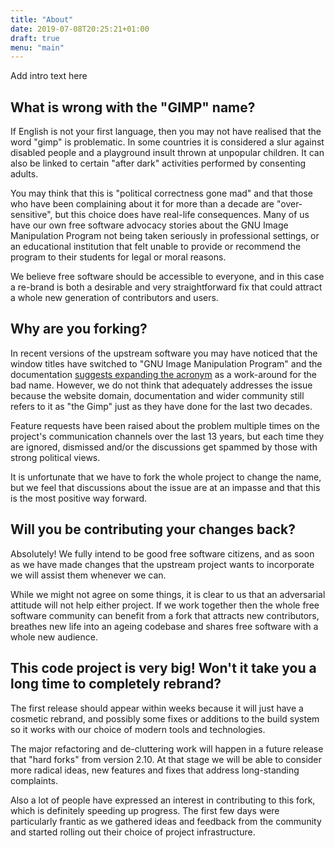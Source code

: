 ```yaml
---
title: "About"
date: 2019-07-08T20:25:21+01:00
draft: true
menu: "main"
---
```

Add intro text here

## What is wrong with the "GIMP" name?
If English is not your first language, then you may not have realised that the word "gimp" is problematic. In some countries it is considered a slur against disabled people and a playground insult thrown at unpopular children. It can also be linked to certain "after dark" activities performed by consenting adults.

You may think that this is "political correctness gone mad" and that those who have been complaining about it for more than a decade are "over-sensitive", but this choice does have real-life consequences. Many of us have our own free software advocacy stories about the GNU Image Manipulation Program not being taken seriously in professional settings, or an educational institution that felt unable to provide or recommend the program to their students for legal or moral reasons.

We believe free software should be accessible to everyone, and in this case a re-brand is both a desirable and very straightforward fix that could attract a whole new generation of contributors and users.

## Why are you forking?
In recent versions of the upstream software you may have noticed that the window titles have switched to "GNU Image Manipulation Program" and the documentation [suggests expanding the acronym](https://www.gimp.org/docs/userfaq.html#i-dont-like-the-name-gimp-will-you-change-it) as a work-around for the bad name. However, we do not think that adequately addresses the issue because the website domain, documentation and wider community still refers to it as "the Gimp" just as they have done for the last two decades.

Feature requests have been raised about the problem multiple times on the project's communication channels over the last 13 years, but each time they are ignored, dismissed and/or the discussions get spammed by those with strong political views.

It is unfortunate that we have to fork the whole project to change the name, but we feel that discussions about the issue are at an impasse and that this is the most positive way forward.

## Will you be contributing your changes back?
Absolutely! We fully intend to be good free software citizens, and as soon as we have made changes that the upstream project wants to incorporate we will assist them whenever we can.

While we might not agree on some things, it is clear to us that an adversarial attitude will not help either project. If we work together then the whole free software community can benefit from a fork that attracts new contributors, breathes new life into an ageing codebase and shares free software with a whole new audience.

## This code project is very big! Won't it take you a long time to completely rebrand?
The first release should appear within weeks because it will just have a cosmetic rebrand, and possibly some fixes or additions to the build system so it works with our choice of modern tools and technologies.

The major refactoring and de-cluttering work will happen in a future release that "hard forks" from version 2.10. At that stage we will be able to consider more radical ideas, new features and fixes that address long-standing complaints.

Also a lot of people have expressed an interest in contributing to this fork, which is definitely speeding up progress. The first few days were particularly frantic as we gathered ideas and feedback from the community and started rolling out their choice of project infrastructure.
